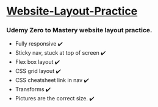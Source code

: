 <h1> <ins> Website-Layout-Practice </ins> </h1>

<h3> Udemy Zero to Mastery website layout practice.</h3>

<ul>
  <li> Fully responsive ✔️</li>
  <li> Sticky nav, stuck at top of screen ✔️</li>
  <li> Flex box layout ✔️</li>
  <li> CSS grid layout ✔️</li>
  <li> CSS cheatsheet link in nav ✔️</li>
  <li> Transforms ✔️ </li>
  <li> Pictures are the correct size. ✔️</li>
</ul>
